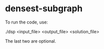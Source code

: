 # densest-subgraph

To run the code, use:

./dsp <eps> <input_file> <output_file> <solution_file>

The last two are optional.
